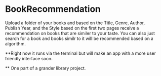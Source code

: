 # BookRecommendation
Upload a folder of your books and based on the Title, Genre, Author, Publish Year, and the Style based on the first two pages receive a recommendation on books that are similer to your taste. You can also just search for a book and books similr to it will be recommended based on a algorithm. 

**Right now it runs via the terminal but will make an app with a more user friendly interface soon.

** One part of a grander library project.
